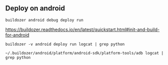 ## Deploy on android

```
buildozer android debug deploy run
```

https://buildozer.readthedocs.io/en/latest/quickstart.html#init-and-build-for-android

```
buildozer -v android deploy run logcat | grep python
```

```
~/.buildozer/android/platform/android-sdk/platform-tools/adb logcat | grep python
```
